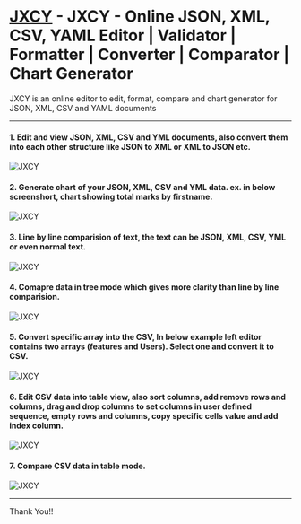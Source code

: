 # [JXCY](http://jxcy.dev) - JXCY - Online JSON, XML, CSV, YAML Editor | Validator | Formatter | Converter | Comparator | Chart Generator
JXCY is an online editor to edit, format, compare and chart generator for JSON, XML, CSV and YAML documents


---

#### 1. Edit and view JSON, XML, CSV and YML documents, also convert them into each other structure like JSON to XML or XML to JSON etc.

![JXCY](https://firebasestorage.googleapis.com/v0/b/jxcy-60fe4.appspot.com/o/github-page%2Fjxcy_conversion.png?alt=media&token=855050eb-86ff-4da3-8067-2a4ba04177e9)

####  2. Generate chart of your JSON, XML, CSV and YML data. ex. in below screenshort, chart showing total marks by firstname.

![JXCY](https://firebasestorage.googleapis.com/v0/b/jxcy-60fe4.appspot.com/o/github-page%2Fjxcy_charts.png?alt=media&token=39fe9a64-a329-4b03-b121-2295e8886b7d)

#### 3. Line by line comparision of text, the text can be JSON, XML, CSV, YML or even normal text.

![JXCY](https://firebasestorage.googleapis.com/v0/b/jxcy-60fe4.appspot.com/o/github-page%2Fjxcy_compare.png?alt=media&token=1900bca2-c51c-48b1-9317-afd52239f94e)

#### 4. Comapre data in tree mode which gives more clarity than line by line comparision.

![JXCY](https://firebasestorage.googleapis.com/v0/b/jxcy-60fe4.appspot.com/o/github-page%2Fjxcy_compare_tree.png?alt=media&token=9aed9647-1610-48a7-b25e-5b725c697bb2)

#### 5. Convert specific array into the CSV, In below example left editor contains two arrays (features and Users). Select one and convert it to CSV.

![JXCY](https://firebasestorage.googleapis.com/v0/b/jxcy-60fe4.appspot.com/o/github-page%2Fjxcy_convert_csv.png?alt=media&token=922c1b01-6fd2-4437-abbe-6c5c6379d570)

#### 6. Edit CSV data into table view, also sort columns, add remove rows and columns, drag and drop columns to set columns in user defined sequence, empty rows and columns, copy specific cells value and add index column.

![JXCY](https://firebasestorage.googleapis.com/v0/b/jxcy-60fe4.appspot.com/o/github-page%2Fjxcy_table_view.png?alt=media&token=2f98fb84-c39c-4f75-b9d1-e0b3264e5539)

#### 7. Compare CSV data in table mode.

![JXCY](https://firebasestorage.googleapis.com/v0/b/jxcy-60fe4.appspot.com/o/github-page%2Fjxcy_table_comparision.png?alt=media&token=a089f290-752c-4b48-9893-67f5aa17f9c5)




---
Thank You!!
